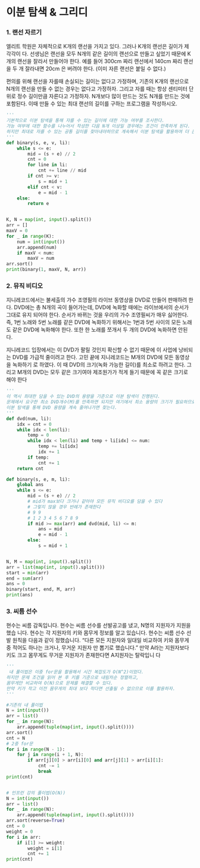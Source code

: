 # 이분 탐색 & 그리디

### 1. 랜선 자르기

 엘리트 학원은 자체적으로 K개의 랜선을 가지고 있다. 그러나 K개의 랜선은 길이가 제각각이
다. 선생님은 랜선을 모두 N개의 같은 길이의 랜선으로 만들고 싶었기 때문에 K개의 랜선을 
잘라서 만들어야 한다. 예를 들어 300cm 짜리 랜선에서 140cm 짜리 랜선을 두 개 잘라내면 
20cm 은 버려야 한다. (이미 자른 랜선은 붙일 수 없다.)

 편의를 위해 랜선을 자를때 손실되는 길이는 없다고 가정하며, 기존의 K개의 랜선으로 N개의 
랜선을 만들 수 없는 경우는 없다고 가정하자. 그리고 자를 때는 항상 센티미터 단위로 정수
길이만큼 자른다고 가정하자. N개보다 많이 만드는 것도 N개를 만드는 것에 포함된다. 이때 
만들 수 있는 최대 랜선의 길이를 구하는 프로그램을 작성하시오.

```python
'''
기본적으로 이분 탐색을 통해 자를 수 있는 길이에 대한 가능 여부를 조사한다.
가능 여부에 대한 함수를 나누어서 작성한 다음 N개 이상일 경우에는 조건이 만족하게 된다.
하지만 최대로 자를 수 있는 공통 길이를 찾아내야하므로 계속해서 이분 탐색을 활용하여 더 큰 길이를 찾아나가며 갱신한다
'''
def binary(s, e, v, li):
    while s <= e:
        mid = (s + e) // 2
        cnt = 0
        for line in li:
            cnt += line // mid
        if cnt >= v:
            s = mid + 1
        elif cnt < v:
            e = mid - 1
    else:
        return e


K, N = map(int, input().split())
arr = []
maxV = 0
for _ in range(K):
    num = int(input())
    arr.append(num)
    if maxV < num:
        maxV = num
arr.sort()
print(binary(1, maxV, N, arr))
```

### 2. 뮤직 비디오

 지니레코드에서는  불세출의  가수  조영필의  라이브  동영상을  DVD로  만들어  판매하려  한다. 
DVD에는 총 N개의 곡이 들어가는데, DVD에 녹화할 때에는 라이브에서의 순서가 그대로 유지
되어야 한다. 순서가 바뀌는 것을 우리의 가수 조영필씨가 매우 싫어한다. 즉, 1번 노래와 5번 
노래를 같은 DVD에 녹화하기 위해서는 1번과 5번 사이의 모든 노래도 같은 DVD에 녹화해야 
한다. 또한 한 노래를 쪼개서 두 개의 DVD에 녹화하면 안된다.

 지니레코드  입장에서는  이 DVD가 팔릴  것인지  확신할  수 없기  때문에  이 사업에  낭비되는 
DVD를 가급적 줄이려고 한다. 고민 끝에 지니레코드는 M개의 DVD에 모든 동영상을 녹화하기
로 하였다. 이 때 DVD의 크기(녹화 가능한 길이)를 최소로 하려고 한다. 그리고 M개의 DVD는 
모두 같은 크기여야 제조원가가 적게 들기 때문에 꼭 같은 크기로 해야 한다

```python
'''
이 역시 최대한 담을 수 있는 DVD의 용량을 기준으로 이분 탐색이 진행된다.
문제에서 요구한 최소 DVD개수(M)를 만족하면 되지만 여기에서 최소 용량의 크기가 필요하므로
이분 탐색을 통해 DVD 용량을 계속 줄여나가면 찾는다.
'''
def dvd(num, li):
    idx = cnt = 0
    while idx < len(li):
        temp = 0
        while idx < len(li) and temp + li[idx] <= num:
            temp += li[idx]
            idx += 1
        if temp:
            cnt += 1
    return cnt

def binary(s, e, m, li):
    global ans
    while s <= e:
        mid = (s + e) // 2
        # mid가 max보다 크거나 같아야 모든 뮤직 비디오를 담을 수 있다
        # 그렇지 않을 경우 반례가 존재한다
        # 9 9
        # 1 2 3 4 5 6 7 8 9
        if mid >= max(arr) and dvd(mid, li) <= m:
            ans = mid
            e = mid - 1
        else:
            s = mid + 1


N, M = map(int, input().split())
arr = list(map(int, input().split()))
start = min(arr)
end = sum(arr)
ans = 0
binary(start, end, M, arr)
print(ans)
```



### 3. 씨름 선수

 현수는 씨름 감독입니다. 현수는 씨름 선수를 선발공고를 냈고, N명의 지원자가 지원을 했습
니다. 현수는 각 지원자의 키와 몸무게 정보를 알고 있습니다.
현수는 씨름 선수 선발 원칙을 다음과 같이 정했습니다.
“다른 모든 지원자와 일대일 비교하여 키와 몸무게 중 적어도 하나는 크거나, 무거운 지원자
만 뽑기로 했습니다.”
 만약 A라는 지원자보다 키도 크고 몸무게도 무거운 지원자가 존재한다면 A지원자는 탈락입니
다

```python
'''
 내 풀이법은 이중 for문을 활용해서 시간 복잡도가 O(N^2)이었다.
하지만 문제 조건을 읽어 본 후 키를 기준으로 내림차순 정렬하고,
몸무게만 비교하여 O(N)으로 문제를 해결할 수 있다.
만약 키가 작고 이전 몸무게의 최대 보다 작다면 선출될 수 없으므로 이를 활용하자.
'''

#기존의 내 풀이법
N = int(input())
arr = list()
for _ in range(N):
    arr.append(tuple(map(int, input().split())))
arr.sort()
cnt = N
# 2중 for문
for i in range(N - 1):
    for j in range(i + 1, N):
        if arr[j][0] > arr[i][0] and arr[j][1] > arr[i][1]:
            cnt -= 1
            break
print(cnt)


# 인프런 강의 풀이법(O(N))
N = int(input())
arr = list()
for _ in range(N):
    arr.append(tuple(map(int, input().split())))
arr.sort(reverse=True)
cnt = 0
weight = 0
for i in arr:
    if i[1] >= weight:
        weight = i[1]
        cnt += 1
print(cnt)

```

